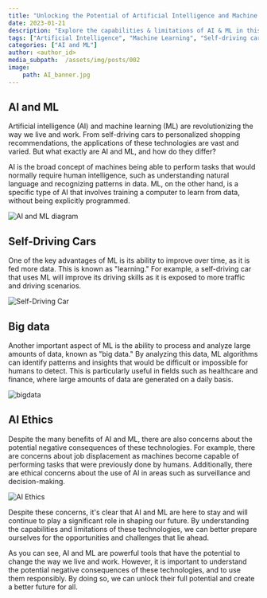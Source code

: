 ```yaml
---
title: "Unlocking the Potential of Artificial Intelligence and Machine Learning"
date: 2023-01-21
description: "Explore the capabilities & limitations of AI & ML in this informative article. Covers key differences, potential, & concerns. Emphasizes responsible use to unlock potential & create a better future."
tags: ["Artificial Intelligence", "Machine Learning", "Self-driving cars", "Big data", "AI ethics", "Data Science", "ML applications", "AI and ML future", "AI and ML trends", "AI and ML advancements", "AI and ML in healthcare", "AI and ML in finance", "AI and ML in business", "AI and ML in technology", "AI and ML in everyday life"]
categories: ["AI and ML"]
author: <author_id>
media_subpath:  /assets/img/posts/002
image:
    path: AI_banner.jpg
---
```


## AI and ML

Artificial intelligence (AI) and machine learning (ML) are revolutionizing the way we live and work. From self-driving cars to personalized shopping recommendations, the applications of these technologies are vast and varied. But what exactly are AI and ML, and how do they differ?

AI is the broad concept of machines being able to perform tasks that would normally require human intelligence, such as understanding natural language and recognizing patterns in data. ML, on the other hand, is a specific type of AI that involves training a computer to learn from data, without being explicitly programmed.

![AI and ML diagram](AI_and_ML_diagram.png " ")

## Self-Driving Cars

One of the key advantages of ML is its ability to improve over time, as it is fed more data. This is known as "learning." For example, a self-driving car that uses ML will improve its driving skills as it is exposed to more traffic and driving scenarios.

![Self-Driving Car](self_driving_cars.jpg " ")

## Big data

Another important aspect of ML is the ability to process and analyze large amounts of data, known as "big data." By analyzing this data, ML algorithms can identify patterns and insights that would be difficult or impossible for humans to detect. This is particularly useful in fields such as healthcare and finance, where large amounts of data are generated on a daily basis.

![bigdata](big_data.jpg " ")

## AI Ethics

Despite the many benefits of AI and ML, there are also concerns about the potential negative consequences of these technologies. For example, there are concerns about job displacement as machines become capable of performing tasks that were previously done by humans. Additionally, there are ethical concerns about the use of AI in areas such as surveillance and decision-making.

![AI Ethics](AI_ethics.jpg " ")

Despite these concerns, it's clear that AI and ML are here to stay and will continue to play a significant role in shaping our future. By understanding the capabilities and limitations of these technologies, we can better prepare ourselves for the opportunities and challenges that lie ahead.

As you can see, AI and ML are powerful tools that have the potential to change the way we live and work. However, it is important to understand the potential negative consequences of these technologies, and to use them responsibly. By doing so, we can unlock their full potential and create a better future for all.
